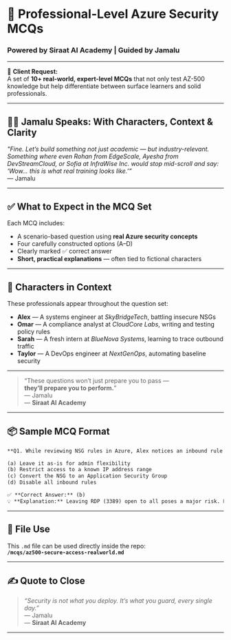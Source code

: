
# 🔐 Professional-Level Azure Security MCQs  
### Powered by Siraat AI Academy | Guided by Jamalu  

---

🎯 **Client Request:**  
A set of **10+ real-world, expert-level MCQs** that not only test AZ-500 knowledge but help differentiate between surface learners and solid professionals.

---

## 👨‍💻 Jamalu Speaks: With Characters, Context & Clarity

_"Fine. Let’s build something not just academic — but industry-relevant. Something where even Rohan from EdgeScale, Ayesha from DevStreamCloud, or Sofia at InfraWise Inc. would stop mid-scroll and say:  
‘Wow… this is what real training looks like.’”_  
— Jamalu

---

## ✅ What to Expect in the MCQ Set

Each MCQ includes:

- A scenario-based question using **real Azure security concepts**  
- Four carefully constructed options (A–D)  
- Clearly marked ✅ correct answer  
- **Short, practical explanations** — often tied to fictional characters

---

## 🧠 Characters in Context

These professionals appear throughout the question set:

- **Alex** — A systems engineer at *SkyBridgeTech*, battling insecure NSGs  
- **Omar** — A compliance analyst at *CloudCore Labs*, writing and testing policy rules  
- **Sarah** — A fresh intern at *BlueNova Systems*, learning to trace outbound traffic  
- **Taylor** — A DevOps engineer at *NextGenOps*, automating baseline security  

---

> “These questions won’t just prepare you to pass —  
> **they’ll prepare you to perform.**”  
> — Jamalu  
> — **Siraat AI Academy**

---

## 📦 Sample MCQ Format

```markdown
**Q1. While reviewing NSG rules in Azure, Alex notices an inbound rule allowing port 3389 from any source. What is the most secure recommendation?**

(a) Leave it as-is for admin flexibility  
(b) Restrict access to a known IP address range  
(c) Convert the NSG to an Application Security Group  
(d) Disable all inbound rules  

✅ **Correct Answer:** (b)  
💡 **Explanation:** Leaving RDP (3389) open to all poses a major risk. By restricting to known IP ranges, Alex ensures secure remote access without exposing the VM to brute force attacks.
```

---

## 📂 File Use

This `.md` file can be used directly inside the repo:  
**`/mcqs/az500-secure-access-realworld.md`**

---

## ✍️ Quote to Close

> _“Security is not what you deploy. It’s what you guard, every single day.”_  
> — Jamalu  
> — **Siraat AI Academy**

---
